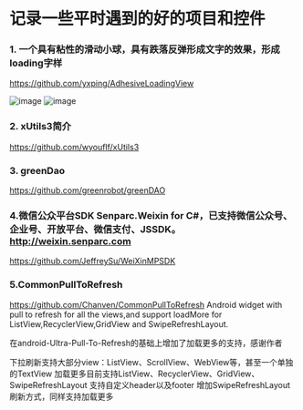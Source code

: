 # 记录一些平时遇到的好的项目和控件

### 1. 一个具有粘性的滑动小球，具有跌落反弹形成文字的效果，形成loading字样
https://github.com/yxping/AdhesiveLoadingView

![image](https://raw.githubusercontent.com/yxping/AdhesiveLoadingView/master/half1.gif) ![image](https://raw.githubusercontent.com/yxping/AdhesiveLoadingView/master/half2.gif)

### 2. xUtils3简介
https://github.com/wyouflf/xUtils3

### 3. greenDao
https://github.com/greenrobot/greenDAO

### 4.微信公众平台SDK Senparc.Weixin for C#，已支持微信公众号、企业号、开放平台、微信支付、JSSDK。 http://weixin.senparc.com
https://github.com/JeffreySu/WeiXinMPSDK

### 5.CommonPullToRefresh
  https://github.com/Chanven/CommonPullToRefresh
Android widget with pull to refresh for all the views,and support loadMore for ListView,RecyclerView,GridView and SwipeRefreshLayout.

在android-Ultra-Pull-To-Refresh的基础上增加了加载更多的支持，感谢作者

下拉刷新支持大部分view：ListView、ScrollView、WebView等，甚至一个单独的TextView
加载更多目前支持ListView、RecyclerView、GridView、SwipeRefreshLayout
支持自定义header以及footer
增加SwipeRefreshLayout刷新方式，同样支持加载更多
